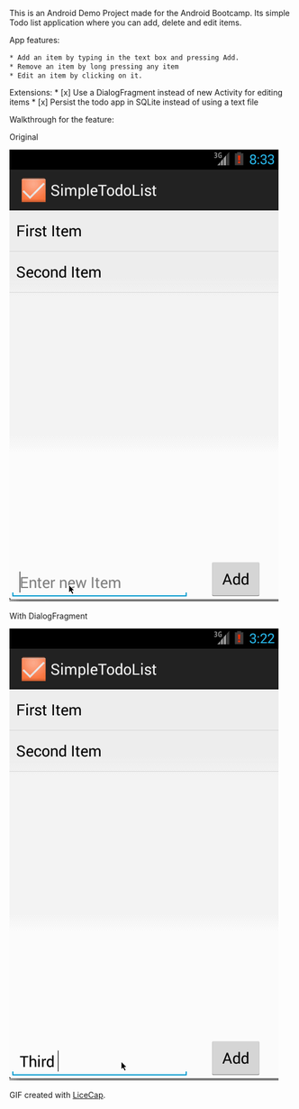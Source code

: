 This is an Android Demo Project made for the Android Bootcamp. Its simple Todo list application where you can add, delete and edit items. 

App features:

    * Add an item by typing in the text box and pressing Add. 
    * Remove an item by long pressing any item
    * Edit an item by clicking on it. 

Extensions:
	* [x] Use a DialogFragment instead of new Activity for editing items
	* [x] Persist the todo app in SQLite instead of using a text file

Walkthrough for the feature:

Original

![Video Walkthrough](simpletodolist.gif)

With DialogFragment

![Video Walkthrough](simpletodolist_dialogfragment.gif)

GIF created with [LiceCap](http://www.cockos.com/licecap/).